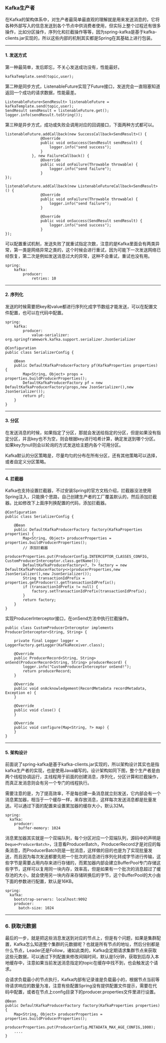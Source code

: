 ### Kafka生产者
在Kafka的架构体系中，对生产者最简单最直观的理解就是用来发送消息的，它将各种外部写入的信息发送到各个节点中供消费者使用，但实际上整个过程还有很多操作，比如分区操作，序列化和拦截操作等等，因为spring-kafka是基于kafka-clients.jar实现的，所以这些内部的机制其实都是Spring在其基础上进行包装。

---

#### 1. 发送方式

第一种最简单，发后即忘，不关心发送成功没有，性能最好。
```
kafkaTemplate.send(topic,user);
```

第二种是同步方式，ListenableFuture实现了Future接口，发送完会一直阻塞知道返回一个成功的请求数据，性能最差。
```
ListenableFuture<SendResult> listenableFuture = kafkaTemplate.send(topic,user);
SendResult sendResult = listenableFuture.get();
logger.info(sendResult.toString());
```

第三种是异步方式，成功或失败会调用对应的回调接口，下面两种方式都可以。
```
listenableFuture.addCallback(new SuccessCallback<SendResult>() {
                @Override
                public void onSuccess(SendResult sendResult) {
                    logger.info("send success");
                }
            }, new FailureCallback() {
                @Override
                public void onFailure(Throwable throwable) {
                    logger.info("send failure");
                }
});

listenableFuture.addCallback(new ListenableFutureCallback<SendResult>() {
                @Override
                public void onFailure(Throwable throwable) {
                    logger.info("send failure");
                }

                @Override
                public void onSuccess(SendResult sendResult) {
                    logger.info("send success");
                }
});
```

可以配置重试机制，发送失败了就重试指定次数，注意的是Kafka里面会有两类异常，第一类是网络异常之类的，这个时候会进行重试，因为可能下一次发送网络已经恢复，第二次是例如发送消息过大的异常，这种不会重试，重试也没有用。
```
spring:
    kafka:
        producer:
            retries: 10
```

---

#### 2. 序列化

发送的时候需要把key和value都进行序列化成字节数组才能发送，可以在配置文件配置，也可以在代码中配置。

```
spring:
    kafka:
        producer:
            value-serializer: org.springframework.kafka.support.serializer.JsonSerializer
```
```
@Configuration
public class SerializerConfig {

    @Bean
    public DefaultKafkaProducerFactory pf(KafkaProperties properties) {
        Map<String, Object> props = properties.buildProducerProperties();
        DefaultKafkaProducerFactory pf = new DefaultKafkaProducerFactory(props,new JsonSerializer(),new JsonSerializer());
        return pf;
    }
}
```
---

#### 3. 分区

在发送消息的时候，如果指定了分区，那就会发送给指定的分区，但是如果没有指定分区，并且key也不为空，则会根据key进行哈希计算，确定发送到哪个分区。如果key为null则会以轮询的方式发送给主题内各个可用分区。

Kafka默认的分区策略是，尽量均匀的分布在所有分区，还有其他策略可以选择，或者自定义分区策略。

---

#### 4. 拦截器

Kafka也支持设置拦截器，不过安装Spring的官方文档介绍，拦截器没法使用Spring注入，只能换个思路，自己创建生产者的工厂覆盖默认的，然后添加拦截器。比如修改下上面序列换配置的代码，添加拦截器。

```
@Configuration
public class SerializerConfig {

    @Bean
    public DefaultKafkaProducerFactory factory(KafkaProperties properties) {
        Map<String, Object> producerProperties = properties.buildProducerProperties();
        // 添加拦截器
        producerProperties.put(ProducerConfig.INTERCEPTOR_CLASSES_CONFIG, CustomProducerInterceptor.class.getName());
        DefaultKafkaProducerFactory<?, ?> factory = new DefaultKafkaProducerFactory<>(producerProperties,new JsonSerializer(),new JsonSerializer());
        String transactionIdPrefix = properties.getProducer().getTransactionIdPrefix();
        if (transactionIdPrefix != null) {
            factory.setTransactionIdPrefix(transactionIdPrefix);
        }
        return factory;
    }
}   
```

实现ProducerInterceptor接口，在onSend方法中执行拦截操作。
```
public class CustomProducerInterceptor implements ProducerInterceptor<String, String> {

    private final Logger logger = LoggerFactory.getLogger(KafkaReceiver.class);

    @Override
    public ProducerRecord<String, String> onSend(ProducerRecord<String, String> producerRecord) {
        logger.info("CustomProducerInterceptor onSend!");
        return producerRecord;
    }

    @Override
    public void onAcknowledgement(RecordMetadata recordMetadata, Exception e) {
    }

    @Override
    public void close() {
    }

    @Override
    public void configure(Map<String, ?> map) {
    }
}
```

---

#### 5. 架构设计

前面说了spring-kafka是基于kafka-clients.jar实现的，所以架构设计其实也是指kafka生产者的实现，也是使用Java编写的。设计架构如同下图，整个生产者是由两个线程协调运行，主线程用于前面的创建消息，序列化，分区计算和拦截操作，而真正发消息则会有另一个专门的线程执行。

需要注意的是，为了提高效率，不是每创建一条消息就立刻发送，它内部会有一个消息累加器，相当于一个缓存一样，来存放消息，这样每次发送消息都是批量发送。可以通过下面的配置来设置累加器的缓存大小，默认32M。

```
spring:
  kafka:
    producer:
      buffer-memory: 1024
```
消息累加器其实就是一个双端队列，每个分区对应一个双端队列，源码中的声明是```Deque<ProducerBatch>```，注意看ProducerBatch，ProducerRecord才是对应的每条消息，而ProducerBatch则是一批消息，这样做的目的也是为了实现批量发送，而且因为每次发送都要先把一个批次的消息进行序列化转成字节进行传输，这些字节是需要占用内存来进行存储的，而累加器内部会建立BufferPool专门存储这些字节，这样可以复用同一块内存，效率高，但是如果有一个批次的消息超过了缓存池的大小，就会使用另一块内存来存储转换后的字节，这个BufferPool的大小由下面的参数进行配置，默认是16KB。

```
spring:
  kafka:
    bootstrap-servers: localhost:9092
    producer:
      batch-size: 1024
```

---

### 6. 获取元数据

最后的一步，就是把这些消息发送到对应的节点上，但是有个问题，如果是集群配置，Kafka怎么知道整个集群的元数据呢？也就是所有节点的地址，然后分别都是什么节点，Leader还是Follow，诸如此类的，Kafka会定期请求集群节点来获取这些元数据，可以通过下列配置来修改间隔时间，默认是5分钟，获取到后存入本地缓存中，注意如果当前发送消息指定的topic在缓存中找不到，也会触发这个请求。

会请求负载最小的节点执行，Kafka内部有记录谁是负载最小的，根据节点当前等待请求响应的数量为准，注意有些配置Spring没有提供配置文件提示，需要在代码中配置，或者在节点上config目录下的producer.properties文件里进行设置。

```
@Bean
public DefaultKafkaProducerFactory factory(KafkaProperties properties) {
    Map<String, Object> producerProperties = properties.buildProducerProperties();
    producerProperties.put(ProducerConfig.METADATA_MAX_AGE_CONFIG,1000);
    ....
}

```